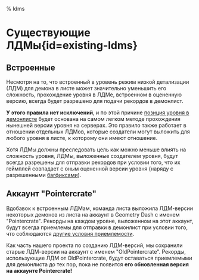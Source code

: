 % ldms

<div class='panel fade js-scroll-anim' data-anim='fade'>

# Существующие ЛДМы{id=existing-ldms}

## Встроенные

Несмотря на то, что встроенный в уровень режим низкой детализации (ЛДМ) для демона в листе может значительно уменьшить его сложность, прохождение уровня в ЛДМе, встроенном в оцененную версию, всегда будет разрешено для подачи рекордов в демонлист. 

**У этого правила нет исключений**, и по этой причине [позиция уровня в демонлисте](/guidelines/listopinions/#ldms) будет основана на самом легком методе прохождения нынешней версии уровня на серверах. Это правило также работает в отношении отдельных ЛДМов, которые создатели могут выложить для любого уровня в листе, к которому они имеют отношение. 

Хотя ЛДМы должны преследовать цель как можно меньше влиять на сложность уровня, ЛДМы, выложенные создателем уровня, будут всегда разрешены для отправки рекордов при условии того, что их геймплей совпадает с оным оцененной версии уровня (наряду с разрешенными [багфиксами](/guidelines/eligibility/#bugfixes)).

## Аккаунт "Pointercrate"

Вдобавок к встроенным ЛДМам, команда листа выложила ЛДМ-версии некоторых демонов из листа на аккаунт в Geometry Dash с именем "Pointercrate". Рекорды на каждом уровне, выложенном на этот аккаунт, будут всегда приемлемы для отправки в демонлист при условии того, что соблюдаются [другие условия приемлемости](/guidelines/eligibility). 
  
Как часть нашего проекта по созданию ЛДМ-версий, мы сохранили старые ЛДМ-версии на аккаунт с именем "OldPointercrate". Рекорды, использующие ЛДМ от OldPointercrate, будут оставаться приемлемыми для демонлиста до тех пор, пока не появится **его обновленная версия на аккаунте Pointercrate!**

</div>
